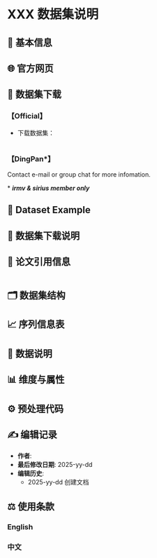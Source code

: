 # XXX 数据集说明

## 📌 基本信息

## 🌐 官方网页

## 💾 数据集下载

### 【Official】
- 下载数据集：
  ```bash
  
  ```


### 【DingPan*】

Contact e-mail or group chat for more infomation.


\* **_irmv & sirius member only_**


## 📂 Dataset Example


## 🚀 数据集下载说明


## 📝 论文引用信息

```bibtex

```


## 🗂 数据集结构


## 📈 序列信息表


## 📝 数据说明



## 📊 维度与属性



## ⚙ 预处理代码



## ✍ 编辑记录

- **作者**: 
- **最后修改日期**: 2025-yy-dd
- **编辑历史**:
    - 2025-yy-dd 创建文档

## ⚖ 使用条款

### English


### 中文

